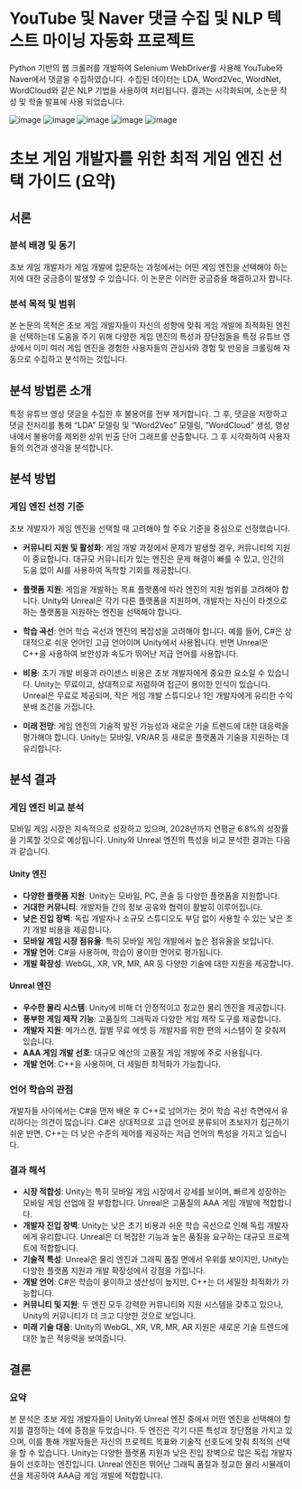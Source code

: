 # YouTube 및 Naver 댓글 수집 및 NLP 텍스트 마이닝 자동화 프로젝트
Python 기반의 웹 크롤러를 개발하여 Selenium WebDriver를 사용해 YouTube와 Naver에서 댓글을 수집하였습니다. 수집된 데이터는 LDA, Word2Vec, WordNet, WordCloud와 같은 NLP 기법을 사용하여 처리됩니다. 결과는 시각화되며, 소논문 작성 및 학술 발표에 사용 되었습니다.

![image](https://github.com/user-attachments/assets/3f1fce98-6a0b-4ad3-b6d8-7685db6b210e)
![image](https://github.com/user-attachments/assets/40347547-94aa-4ded-842e-1061ce6677f0)
![image](https://github.com/user-attachments/assets/0d9379f4-b86a-4bc1-b17b-35d03519d442)
![image](https://github.com/user-attachments/assets/cd973648-895e-4f83-8c26-9f6f85c31699)
![image](https://github.com/user-attachments/assets/0f97bb0c-3006-461c-bdf2-6ae7f6c0f9be)

# 초보 게임 개발자를 위한 최적 게임 엔진 선택 가이드 (요약)

## 서론

### 분석 배경 및 동기
초보 게임 개발자가 게임 개발에 입문하는 과정에서는 어떤 게임 엔진을 선택해야 하는지에 대한 궁금증이 발생할 수 있습니다. 이 논문은 이러한 궁금증을 해결하고자 합니다.

### 분석 목적 및 범위
본 논문의 목적은 초보 게임 개발자들이 자신의 성향에 맞춰 게임 개발에 최적화된 엔진을 선택하는데 도움을 주기 위해 다양한 게임 엔진의 특성과 장단점들을 특정 유튜브 영상에서 이미 여러 게임 엔진을 경험한 사용자들의 관심사와 경험 및 반응을 크롤링해 자동으로 수집하고 분석하는 것입니다.

## 분석 방법론 소개

특정 유튜브 영상 댓글을 수집한 후 불용어를 전부 제거합니다. 그 후, 댓글을 저장하고 댓글 전처리를 통해 “LDA” 모델링 및 “Word2Vec” 모델링, “WordCloud” 생성, 영상 내에서 불용어를 제외한 상위 빈출 단어 그래프를 산출합니다. 그 후 시각화하여 사용자들의 의견과 생각을 분석합니다.

## 분석 방법

### 게임 엔진 선정 기준
초보 개발자가 게임 엔진을 선택할 때 고려해야 할 주요 기준을 중심으로 선정했습니다.

- **커뮤니티 지원 및 활성화**: 게임 개발 과정에서 문제가 발생할 경우, 커뮤니티의 지원이 중요합니다. 대규모 커뮤니티가 있는 엔진은 문제 해결이 빠를 수 있고, 인간의 도움 없이 AI를 사용하여 독학할 기회를 제공합니다.
  
- **플랫폼 지원**: 게임을 개발하는 목표 플랫폼에 따라 엔진의 지원 범위를 고려해야 합니다. Unity와 Unreal은 각기 다른 플랫폼을 지원하며, 개발자는 자신이 타겟으로 하는 플랫폼을 지원하는 엔진을 선택해야 합니다.

- **학습 곡선**: 언어 학습 곡선과 엔진의 복잡성을 고려해야 합니다. 예를 들어, C#은 상대적으로 쉬운 언어인 고급 언어이며 Unity에서 사용됩니다. 반면 Unreal은 C++을 사용하여 보안성과 속도가 뛰어난 저급 언어를 사용합니다.

- **비용**: 초기 개발 비용과 라이센스 비용은 초보 개발자에게 중요한 요소일 수 있습니다. Unity는 무료이고, 상대적으로 저렴하여 접근이 용이한 인식이 있습니다. Unreal은 무료로 제공되며, 작은 게임 개발 스튜디오나 1인 개발자에게 유리한 수익 분배 조건을 가집니다.

- **미래 전망**: 게임 엔진의 기술적 발전 가능성과 새로운 기술 트렌드에 대한 대응력을 평가해야 합니다. Unity는 모바일, VR/AR 등 새로운 플랫폼과 기술을 지원하는 데 유리합니다.

## 분석 결과

### 게임 엔진 비교 분석
모바일 게임 시장은 지속적으로 성장하고 있으며, 2028년까지 연평균 6.8%의 성장률을 기록할 것으로 예상됩니다. Unity와 Unreal 엔진의 특성을 비교 분석한 결과는 다음과 같습니다.

#### Unity 엔진

- **다양한 플랫폼 지원**: Unity는 모바일, PC, 콘솔 등 다양한 플랫폼을 지원합니다.
- **거대한 커뮤니티**: 개발자들 간의 정보 공유와 협력이 활발히 이루어집니다.
- **낮은 진입 장벽**: 독립 개발자나 소규모 스튜디오도 부담 없이 사용할 수 있는 낮은 초기 개발 비용을 제공합니다.
- **모바일 게임 시장 점유율**: 특히 모바일 게임 개발에서 높은 점유율을 보입니다.
- **개발 언어**: C#을 사용하며, 학습이 용이한 언어로 평가됩니다.
- **개발 확장성**: WebGL, XR, VR, MR, AR 등 다양한 기술에 대한 지원을 제공합니다.

#### Unreal 엔진

- **우수한 물리 시스템**: Unity에 비해 더 안정적이고 정교한 물리 엔진을 제공합니다.
- **풍부한 게임 제작 기능**: 고품질의 그래픽과 다양한 게임 제작 도구를 제공합니다.
- **개발자 지원**: 메가스캔, 월별 무료 에셋 등 개발자를 위한 편의 시스템이 잘 갖춰져 있습니다.
- **AAA 게임 개발 선호**: 대규모 예산의 고품질 게임 개발에 주로 사용됩니다.
- **개발 언어**: C++을 사용하며, 더 세밀한 최적화가 가능합니다.

### 언어 학습의 관점
개발자들 사이에서는 C#을 먼저 배운 후 C++로 넘어가는 것이 학습 곡선 측면에서 유리하다는 의견이 많습니다. C#은 상대적으로 고급 언어로 분류되어 초보자가 접근하기 쉬운 반면, C++는 더 낮은 수준의 제어를 제공하는 저급 언어의 특성을 가지고 있습니다.

### 결과 해석

- **시장 적합성**: Unity는 특히 모바일 게임 시장에서 강세를 보이며, 빠르게 성장하는 모바일 게임 산업에 잘 부합합니다. Unreal은 고품질의 AAA 게임 개발에 적합합니다.
- **개발자 진입 장벽**: Unity는 낮은 초기 비용과 쉬운 학습 곡선으로 인해 독립 개발자에게 유리합니다. Unreal은 더 복잡한 기능과 높은 품질을 요구하는 대규모 프로젝트에 적합합니다.
- **기술적 특성**: Unreal은 물리 엔진과 그래픽 품질 면에서 우위를 보이지만, Unity는 다양한 플랫폼 지원과 개발 확장성에서 강점을 가집니다.
- **개발 언어**: C#은 학습이 용이하고 생산성이 높지만, C++는 더 세밀한 최적화가 가능합니다.
- **커뮤니티 및 지원**: 두 엔진 모두 강력한 커뮤니티와 지원 시스템을 갖추고 있으나, Unity의 커뮤니티가 더 크고 다양한 것으로 보입니다.
- **미래 기술 대응**: Unity의 WebGL, XR, VR, MR, AR 지원은 새로운 기술 트렌드에 대한 높은 적응력을 보여줍니다.

## 결론

### 요약
본 분석은 초보 게임 개발자들이 Unity와 Unreal 엔진 중에서 어떤 엔진을 선택해야 할지를 결정하는 데에 중점을 두었습니다. 두 엔진은 각기 다른 특성과 장단점을 가지고 있으며, 이를 통해 개발자들은 자신의 프로젝트 목표와 기술적 선호도에 맞춰 최적의 선택을 할 수 있습니다. Unity는 다양한 플랫폼 지원과 낮은 진입 장벽으로 많은 독립 개발자들이 선호하는 엔진입니다. Unreal 엔진은 뛰어난 그래픽 품질과 정교한 물리 시뮬레이션을 제공하여 AAA급 게임 개발에 적합합니다.
